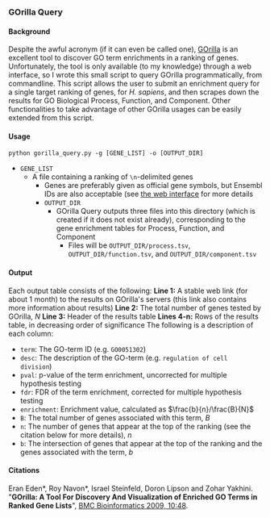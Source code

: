 ### GOrilla Query
#### Background
Despite the awful acronym (if it can even be called one), [GOrilla](http://cbl-gorilla.cs.technion.ac.il/) is an excellent tool to discover GO term enrichments in a ranking of genes. Unfortunately, the tool is only available (to my knowledge) through a web interface, so I wrote this small script to query GOrilla programmatically, from commandline. This script allows the user to submit an enrichment query for a single target ranking of genes, for _H. sapiens_, and then scrapes down the results for GO Biological Process, Function, and Component.
Other functionalities to take advantage of other GOrilla usages can be easily extended from this script.

#### Usage
`python gorilla_query.py -g [GENE_LIST] -o [OUTPUT_DIR]`
- `GENE_LIST`
	- A file containing a ranking of `\n`-delimited genes
		- Genes are preferably given as official gene symbols, but Ensembl IDs are also acceptable (see [the web interface](http://cbl-gorilla.cs.technion.ac.il/) for more details
		- `OUTPUT_DIR`
			- GOrilla Query outputs three files into this directory (which is created if it does not exist already), corresponding to the gene enrichment tables for Process, Function, and Component
				- Files will be `OUTPUT_DIR/process.tsv`, `OUTPUT_DIR/function.tsv`, and `OUTPUT_DIR/component.tsv`

#### Output
Each output table consists of the following:
**Line 1:** A stable web link (for about 1 month) to the results on GOrilla's servers (this link also contains more information about results)
**Line 2:** The total number of genes tested by GOrilla, $N$
**Line 3:** Header of the results table
**Lines 4-n:** Rows of the results table, in decreasing order of significance
The following is a description of each column:
- `term`: The GO-term ID (e.g. `GO0051302`)
- `desc`: The description of the GO-term (e.g. `regulation of cell division`)
- `pval`: p-value of the term enrichment, uncorrected for multiple hypothesis testing
- `fdr`: FDR of the term enrichment, corrected for multiple hypothesis testing
- `enrichment`: Enrichment value, calculated as $\frac{b}{n}/\frac{B}{N}$
- `B`: The total number of genes associated with this term, $B$
- `n`: The number of genes that appear at the top of the ranking (see the citation below for more details), $n$
- `b`: The intersection of genes that appear at the top of the ranking and the genes associated with the term, $b$

#### Citations
Eran Eden*, Roy Navon*, Israel Steinfeld, Doron Lipson and Zohar Yakhini. "**GOrilla: A Tool For Discovery And Visualization of Enriched GO Terms in Ranked Gene Lists**", [BMC Bioinformatics 2009, 10:48](http://www.biomedcentral.com/1471-2105/10/48).

